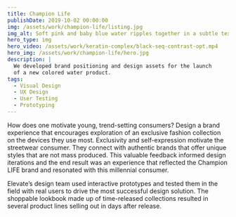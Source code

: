 ```yaml
---
title: Champion Life
publishDate: 2019-10-02 00:00:00
img: /assets/work/champion-life/listing.jpg
img_alt: Soft pink and baby blue water ripples together in a subtle texture.
hero_type: img
hero_video: /assets/work/keratin-complex/black-seq-contrast-opt.mp4
hero_img: /assets/work/champion-life/hero.jpg
description: |
  We developed brand positioning and design assets for the launch
  of a new colored water product.
tags:
  - Visual Design
  - UX Design
  - User Testing
  - Prototyping
---
```


How does one motivate young, trend-setting consumers? Design a brand experience that encourages exploration of an exclusive fashion collection on the devices they use most.
Exclusivity and self-expression motivate the streetwear consumer. They connect with authentic brands that offer unique styles that are not mass produced. This valuable feedback informed design iterations and the end result was an experience that reflected the Champion LIFE brand and resonated with this millennial consumer.

Elevate’s design team used interactive prototypes and tested them in the field with real users to drive the most successful design solution. The shoppable lookbook made up of time-released collections resulted in several product lines selling out in days after release.
